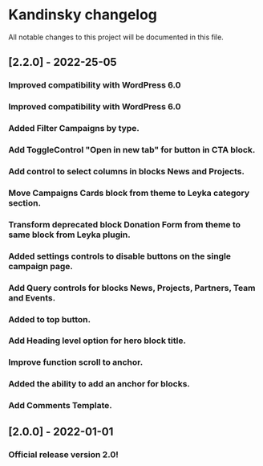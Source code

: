 # Kandinsky changelog
All notable changes to this project will be documented in this file.

## [2.2.0] - 2022-25-05
### Improved compatibility with WordPress 6.0
### Improved compatibility with WordPress 6.0
### Added Filter Campaigns by type.
### Add ToggleControl "Open in new tab" for button in CTA block.
### Add control to select columns in blocks News and Projects.
### Move Campaigns Cards block from theme to Leyka category section.
### Transform deprecated block Donation Form from theme to same block from Leyka plugin.
### Added settings controls to disable buttons on the single campaign page.
### Add Query controls for blocks News, Projects, Partners, Team and Events.
### Added to top button.
### Add Heading level option for hero block title.
### Improve function scroll to anchor.
### Added the ability to add an anchor for blocks.
### Add Comments Template.

## [2.0.0] - 2022-01-01
### Official release version 2.0!
